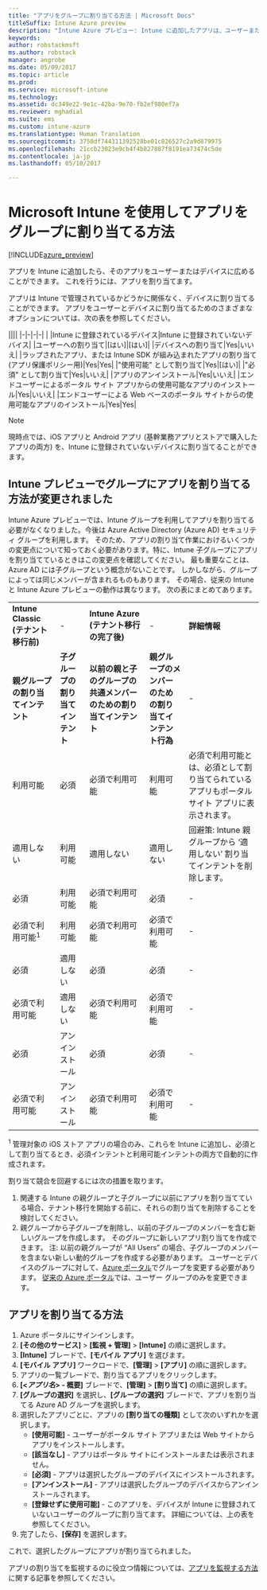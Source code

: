 ```yaml
---
title: "アプリをグループに割り当てる方法 | Microsoft Docs"
titleSuffix: Intune Azure preview
description: "Intune Azure プレビュー: Intune に追加したアプリは、ユーザーまたはデバイスのグループに割り当てることができます。"
keywords: 
author: robstackmsft
ms.author: robstack
manager: angrobe
ms.date: 05/09/2017
ms.topic: article
ms.prod: 
ms.service: microsoft-intune
ms.technology: 
ms.assetid: dc349e22-9e1c-42ba-9e70-fb2ef980ef7a
ms.reviewer: mghadial
ms.suite: ems
ms.custom: intune-azure
ms.translationtype: Human Translation
ms.sourcegitcommit: 3758df744311392528be01c826527c2a9d879975
ms.openlocfilehash: 21ccb23023e9cb4f4b827887f8191ea73474c5de
ms.contentlocale: ja-jp
ms.lasthandoff: 05/10/2017

---
```


# <a name="how-to-assign-apps-to-groups-with-microsoft-intune"></a>Microsoft Intune を使用してアプリをグループに割り当てる方法

[!INCLUDE[azure_preview](../includes/azure_preview.md)]

アプリを Intune に追加したら、そのアプリをユーザーまたはデバイスに広めることができます。 これを行うには、アプリを割り当てます。

アプリは Intune で管理されているかどうかに関係なく、デバイスに割り当てることができます。 アプリをユーザーとデバイスに割り当てるためのさまざまなオプションについては、次の表を参照してください。

||||
|-|-|-|-|
|&nbsp;|Intune に登録されているデバイス|Intune に登録されていないデバイス|
|ユーザーへの割り当て|[はい]|[はい]|
|デバイスへの割り当て|Yes|いいえ|
|ラップされたアプリ、または Intune SDK が組み込まれたアプリの割り当て (アプリ保護ポリシー用)|Yes|Yes|
|"使用可能" として割り当て|Yes|[はい]|
|"必須" として割り当て|Yes|いいえ|
|アプリのアンインストール|Yes|いいえ|
|エンドユーザーによるポータル サイト アプリからの使用可能なアプリのインストール|Yes|いいえ|
|エンドユーザーによる Web ベースのポータル サイトからの使用可能なアプリのインストール|Yes|Yes|

> [!NOTE]
> 現時点では、iOS アプリと Android アプリ (基幹業務アプリとストアで購入したアプリの両方) を、Intune に登録されていないデバイスに割り当てることができます。

## <a name="changes-to-how-you-assign-apps-to-groups-in-the-intune-preview"></a>Intune プレビューでグループにアプリを割り当てる方法が変更されました

Intune Azure プレビューでは、Intune グループを利用してアプリを割り当てる必要がなくなりました。今後は Azure Active Directory (Azure AD) セキュリティ グループを利用します。 そのため、アプリの割り当て作業におけるいくつかの変更点について知っておく必要があります。特に、Intune 子グループにアプリを割り当てているときはこの変更点を確認してください。
最も重要なことは、Azure AD には子グループという概念がないことです。 しかしながら、グループによっては同じメンバーが含まれるものもあります。 その場合、従来の Intune と Intune Azure プレビューの動作は異なります。 次の表にまとめてあります。

||||||
|-|-|-|-|-|
|**Intune Classic (テナント移行前)**|-|**Intune Azure (テナント移行の完了後)**|-|**詳細情報**|
|**親グループの割り当てインテント**|**子グループの割り当てインテント**|**以前の親と子のグループの共通メンバーのための割り当てインテント**|**親グループのメンバーのための割り当てインテント行為**|-|    
|利用可能|必須|必須で利用可能|利用可能|必須で利用可能とは、必須として割り当てられているアプリもポータル サイト アプリに表示されます。
|適用しない|利用可能|適用しない|適用しない|回避策: Intune 親グループから ‘適用しない’ 割り当てインテントを削除します。
|必須|利用可能|必須で利用可能|必須|-|
|必須で利用可能<sup>1</sup>|利用可能|必須で利用可能|必須で利用可能|-|    
|必須|適用しない|必須|必須|-|    
|必須で利用可能|適用しない|必須で利用可能|必須で利用可能|-|    
|必須|アンインストール|必須|必須|-|    
|必須で利用可能|アンインストール|必須で利用可能|必須で利用可能|-|
<sup>1</sup> 管理対象の iOS ストア アプリの場合のみ、これらを Intune に追加し、必須として割り当てるとき、必須インテントと利用可能インテントの両方で自動的に作成されます。

割り当て競合を回避するには次の措置を取ります。

1.    関連する Intune の親グループと子グループに以前にアプリを割り当てている場合、テナント移行を開始する前に、それらの割り当てを削除することを検討してください。
2.    親グループから子グループを削除し、以前の子グループのメンバーを含む新しいグループを作成します。 そのグループに新しいアプリ割り当てを作成できます。
注: 以前の親グループが “All Users” の場合、子グループのメンバーを含まない新しい動的グループを作成する必要があります。
ユーザーとデバイスのグループに対して、[Azure ポータル](https://portal.azure.com/)でグループを変更する必要があります。 [従来の Azure ポータル](https://manage.windowsazure.com/)では、ユーザー グループのみを変更できます。


## <a name="how-to-assign-an-app"></a>アプリを割り当てる方法

1. Azure ポータルにサインインします。
2. **[その他のサービス]** > **[監視 + 管理]** > **[Intune]** の順に選択します。
3. **[Intune]** ブレードで、**[モバイル アプリ]** を選びます。
1. **[モバイル アプリ]** ワークロードで、**[管理]** > **[アプリ]** の順に選択します。
2. アプリの一覧ブレードで、割り当てるアプリをクリックします。
3. **[<*アプリ名*> - 概要]** ブレードで、**[管理]** > **[割り当て]** の順に選択します。
4. **[グループの選択]** を選択し、**[グループの選択]** ブレードで、アプリを割り当てる Azure AD グループを選択します。
5. 選択したアプリごとに、アプリの **[割り当ての種類]** として次のいずれかを選択します。
    - **[使用可能]** - ユーザーがポータル サイト アプリまたは Web サイトからアプリをインストールします。
    - **[該当なし]** - アプリはポータル サイトにインストールまたは表示されません。
    - **[必須]** - アプリは選択したグループのデバイスにインストールされます。
    - **[アンインストール]** - アプリは選択したグループのデバイスからアンインストールされます。
    - **[登録せずに使用可能]** - このアプリを、デバイスが Intune に登録されていないユーザーのグループに割り当てます。 詳細については、上の表を参照してください。
6. 完了したら、**[保存]** を選択します。

これで、選択したグループにアプリが割り当てられました。

アプリの割り当てを監視するのに役立つ情報については、[アプリを監視する方法](monitor-apps.md)に関する記事を参照してください。

